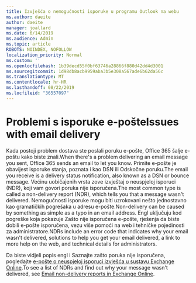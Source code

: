 ```yaml
---
title: Izvješća o nemogućnosti isporuke u programu Outlook na webu
ms.author: daeite
author: daeite
manager: joallard
ms.date: 6/14/2019
ms.audience: Admin
ms.topic: article
ROBOTS: NOINDEX, NOFOLLOW
localization_priority: Normal
ms.custom: ''
ms.openlocfilehash: 1b39decd55f0bf63746a28866f880d42dd4d3001
ms.sourcegitcommit: 1d98db8acb9959aba3b5e308a567ade6b62da56c
ms.translationtype: MT
ms.contentlocale: hr-HR
ms.lasthandoff: 08/22/2019
ms.locfileid: "36557097"
---
```

# <a name="issues-with-email-delivery"></a><span data-ttu-id="28f20-102">Problemi s isporuke e-pošte</span><span class="sxs-lookup"><span data-stu-id="28f20-102">Issues with email delivery</span></span>

<span data-ttu-id="28f20-103">Kada postoji problem dostava ste poslali poruku e-pošte, Office 365 šalje e-poštu kako biste znali.</span><span class="sxs-lookup"><span data-stu-id="28f20-103">When there's a problem delivering an email message you sent, Office 365 sends an email to let you know.</span></span> <span data-ttu-id="28f20-104">Primite e-pošte je obavijest isporuke stanja, poznata i kao DSN ili Odskočne poruku.</span><span class="sxs-lookup"><span data-stu-id="28f20-104">The email you receive is a delivery status notification, also known as a DSN or bounce message.</span></span> <span data-ttu-id="28f20-105">Većinu uobičajenih vrsta zove izvještaj o neuspjeloj isporuci (NDR), koji vam govori poruka nije isporučena.</span><span class="sxs-lookup"><span data-stu-id="28f20-105">The most common type is called a non-delivery report (NDR), which tells you that a message wasn't delivered.</span></span> <span data-ttu-id="28f20-106">Nemogućnosti isporuke mogu biti uzrokovani nešto jednostavno kao gramatičkih pogrešaka u adresu e-pošte.</span><span class="sxs-lookup"><span data-stu-id="28f20-106">Non-delivery can be caused by something as simple as a typo in an email address.</span></span> <span data-ttu-id="28f20-107">Engl uključuju kod pogreške koja pokazuje Zašto nije isporučena e-pošte, rješenja da biste dobili e-pošte isporučena, vezu više pomoći na web i tehničke pojedinosti za administratore.</span><span class="sxs-lookup"><span data-stu-id="28f20-107">NDRs include an error code that indicates why your email wasn't delivered, solutions to help you get your email delivered, a link to more help on the web, and technical details for administrators.</span></span>

<span data-ttu-id="28f20-108">Da biste vidjeli popis engl i Saznajte zašto poruka nije isporučena, pogledajte [e-pošte o neuspjeloj isporuci izvješća u sustavu Exchange Online](https://docs.microsoft.com/exchange/mail-flow-best-practices/non-delivery-reports-in-exchange-online/non-delivery-reports-in-exchange-online).</span><span class="sxs-lookup"><span data-stu-id="28f20-108">To see a list of NDRs and find out why your message wasn't delivered, see [Email non-delivery reports in Exchange Online](https://docs.microsoft.com/exchange/mail-flow-best-practices/non-delivery-reports-in-exchange-online/non-delivery-reports-in-exchange-online).</span></span>